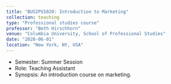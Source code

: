 ```yaml
---
title: "BUSIPS5020: Introduction to Marketing"
collection: teaching
type: "Professional studies course"
professor: "Beth Hirschhorn"
venue: "Columbia University, School of Professional Studies"
date: "2020-06-01"
location: "New York, NY, USA"
---
```

* Semester: Summer Session
* Role: Teaching Assistant
* Synopsis: An introduction course on marketing.
